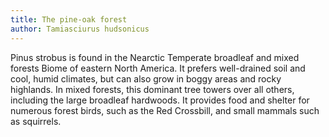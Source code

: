 ```yaml
---
title: The pine-oak forest
author: Tamiasciurus hudsonicus
---
```


Pinus strobus is found in the Nearctic Temperate broadleaf and mixed forests Biome of eastern North America. It prefers well-drained soil and cool, humid climates, but can also grow in boggy areas and rocky highlands. In mixed forests, this dominant tree towers over all others, including the large broadleaf hardwoods. It provides food and shelter for numerous forest birds, such as the Red Crossbill, and small mammals such as squirrels.
